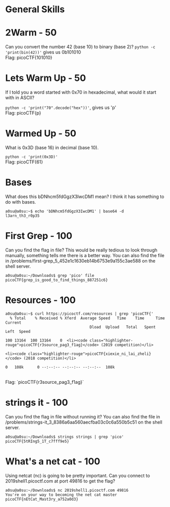 # General Skills

# 2Warm - 50
Can you convert the number 42 (base 10) to binary (base 2)?
 `python -c 'print(bin(42))'`  gives us 0b101010
</br>Flag: picoCTF{101010}


# Lets Warm Up - 50
If I told you a word started with 0x70 in hexadecimal, what would it start with in ASCII?

 `python -c 'print("70".decode("hex"))'`, gives us 'p' 
 </br>Flag: picoCTF{p}

# Warmed Up - 50
What is 0x3D (base 16) in decimal (base 10).

 `python -c 'print(0x3D)'`
 </br> Flag: picoCTF{61}

# Bases
What does this bDNhcm5fdGgzX3IwcDM1 mean? I think it has something to do with bases.
```
a0su@a0su:~$ echo 'bDNhcm5fdGgzX3IwcDM1' | base64 -d
l3arn_th3_r0p35
```
# First Grep - 100
Can you find the flag in file? This would be really tedious to look through manually, something tells me there is a better way. You can also find the file in /problems/first-grep_5_452e1c1630eb14b6753e9a155c3ae588 on the shell server.
```
a0su@a0su:~/Downloads$ grep 'pico' file
picoCTF{grep_is_good_to_find_things_887251c6}
```
# Resources - 100
```
a0su@a0su:~$ curl https://picoctf.com/resources | grep 'picoCTF{'
  % Total    % Received % Xferd  Average Speed   Time    Time     Time  Current
	                                 Dload  Upload   Total   Spent    Left  Speed
																	 100 13164  100 13164    0  <li><code class="highlighter-rouge">picoCTF{r3source_pag3_f1ag}</code> (2019 competition)</li>
																	      <li><code class="highlighter-rouge">picoCTF{xiexie_ni_lai_zheli}</code> (2018 competition)</li>
																				  0   108k      0 --:--:-- --:--:-- --:--:--  108k

```
</br>
Flag: `picoCTF{r3source_pag3_f1ag}`

# strings it - 100
Can you find the flag in file without running it? You can also find the file in /problems/strings-it_3_8386a6aa560aecfba03c0c6a550b5c51 on the shell server.

```
a0su@a0su:~/Downloads$ strings strings | grep 'pico'
picoCTF{5tRIng5_1T_c7fff9e5}
```

# What's a net cat - 100
Using netcat (nc) is going to be pretty important. Can you connect to 2019shell1.picoctf.com at port 49816 to get the flag?

```
a0su@a0su:~/Downloads$ nc 2019shell1.picoctf.com 49816 
You're on your way to becoming the net cat master
picoCTF{nEtCat_Mast3ry_a752a0d3}
```


